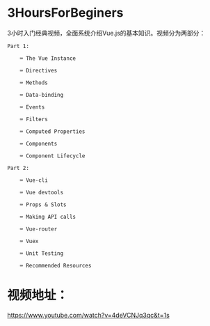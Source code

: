 # 3HoursForBeginers

3小时入门经典视频，全面系统介绍Vue.js的基本知识。视频分为两部分：

    Part 1:

        ⌨️ The Vue Instance

        ⌨️ Directives

        ⌨️ Methods

        ⌨️ Data-binding

        ⌨️ Events

        ⌨️ Filters

        ⌨️ Computed Properties

        ⌨️ Components

        ⌨️ Component Lifecycle

    Part 2:

        ⌨️ Vue-cli

        ⌨️ Vue devtools

        ⌨️ Props & Slots

        ⌨️ Making API calls

        ⌨️ Vue-router

        ⌨️ Vuex

        ⌨️ Unit Testing

        ⌨️ Recommended Resources

# 视频地址： 
https://www.youtube.com/watch?v=4deVCNJq3qc&t=1s
      
        
